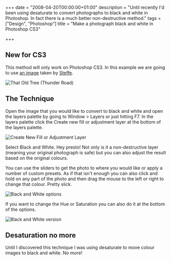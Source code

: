 +++
date = "2008-04-20T00:00:00+01:00"
description = "Until recently I'd been using desaturate to convert photographs to black and white in Photoshop. In fact there is a much better non-destructive method."
tags = ["Design", "Photoshop"]
title = "Make a photograph black and white in Photoshop CS3"

+++

## New for CS3

This method will only work on Photoshop CS3. In this example we are going to use [an image][1] taken by [Steffe][2].

![That Old Tree (Thunder Road)][3] 

## The Technique

Open the image that you would like to convert to black and white and open the layers palette by going to Window > Layers or just hitting F7. In the layers palette click the Create new fill or adjustment layer at the bottom of the layers palette. 

![Create New Fill or Adjustment Layer][4] 

Select Black and White. Hey presto! Not only is it a non-destructive layer (meaning your original photograph is safe) but you can also adjust the result based on the original colours.

You can use the sliders to get the photo to where you would like or apply a number of custom presets. As if that isn't enough you can also click and hold on any part of the photo and then drag the mouse to the left or right to change that colour. Pretty slick.

![Black and White options][5] 

If you want to change the Hue or Saturation you can also do it at the bottom of the options. 

![Black and White version][6] 

## Desaturation no more

Until I discovered this technique I was using desaturate to move colour images to black and white. No more!

 [1]: http://www.flickr.com/photos/steffe/462926489/
 [2]: http://www.flickr.com/photos/steffe/
 [3]: /images/articles/tree_colour.jpg
 [4]: /images/articles/create_new_fill.jpg
 [5]: /images/articles/black_white_options.jpg
 [6]: /images/articles/tree_bw.jpg
